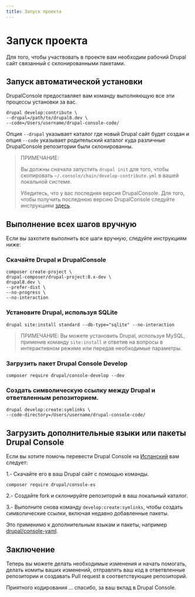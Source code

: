 ```yaml
---
title: Запуск проекта
---
```

# Запуск проекта
Для того, чтобы участвовать в проекте вам необходим рабочий Drupal сайт связанный с склонированными пакетами. 

## Запуск автоматической установки
DrupalConsole предоставляет вам команду выполняющую все эти процессы установки за вас.
```
drupal develop:contribute \
--drupal=/path/to/drupal8.dev \
--code=/Users/username/drupal-console-code/
```

Опция `--drupal` указывает каталог где новый Drupal сайт будет создан и опция `--code` указывает родительский каталог куда различные DrupalConsole репозитории были склонированны.

> ПРИМЕЧАНИЕ:
>
> Вы должны сначала запустить `drupal init` для того, чтобы скопировать `~/.console/chain/develop-contribute.yml` в вашей локальной системе.
>
> Убедитесь, что у вас последняя версия DrupalConsole. Для того, чтобы получить последнюю версию DrupalConsole следуйте инструкциям [здесь](https://github.com/hechoendrupal/drupal-console-launcher/blob/master/README.md).

## Выполнение всех шагов вручную
Если вы захотите выполнить все шаги вручную, следуйте инструкциям ниже:

### Скачайте Drupal и DrupalConsole
```
composer create-project \
drupal-composer/drupal-project:8.x-dev \
drupal8.dev \
--prefer-dist \
--no-progress \
--no-interaction
```

### Установите Drupal, используя SQLite
```
drupal site:install standard --db-type="sqlite" --no-interaction
```
> ПРИМЕЧАНИЕ: Вы можете установить Drupal, используя MySQL, применив команду `site:install` и ответив на вопросы в интерактивном режиме или передав необходимые параметры.

### Загрузить пакет Drupal Console Develop
```
composer require drupal/console-develop --dev
```

### Создать символическую ссылку между Drupal и ответвленным репозиторием.
```
drupal develop:create:symlinks \
--code-directory=/Users/username/drupal-console-code/
```

## Загрузить дополнительные языки или пакеты Drupal Console

Если вы хотите помочь перевести Drupal Console на [Испанский](https://github.com/hechoendrupal/drupal-console-es) вам следует:

1.- Скачайте его в ваш Drupal сайт с помощью команды.

```
composer require drupal/console-es
```

2.- Создайте fork и склонируйте репозиторий в ваш локальный каталог.

3.- Выполните снова команду `develop:create:symlinks`, чтобы создать символические ссылки, включая недавно добавленные пакеты.

Это применимо к дополнительным языкам и пакеты, например [drupal/console-yaml](https://github.com/weknowinc/drupal-console-yaml).

## Заключение

Теперь вы можете делать необходимые изменения и начать помогать, делать комиты ваших изменений, отправлять ваш код в ответвленные репозитории и создавать Pull request в соответствующие репозиторий.

Приятного кодирования ... спасибо, за ваш вклад в Drupal Console.
